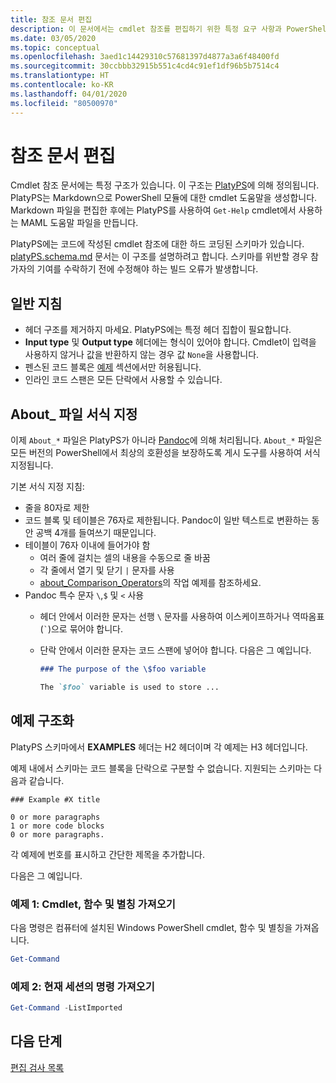 ```yaml
---
title: 참조 문서 편집
description: 이 문서에서는 cmdlet 참조를 편집하기 위한 특정 요구 사항과 PowerShell 설명서의 정보 항목에 대해 설명합니다.
ms.date: 03/05/2020
ms.topic: conceptual
ms.openlocfilehash: 3aed1c14429310c57681397d4877a3a6f48400fd
ms.sourcegitcommit: 30ccbbb32915b551c4cd4c91ef1df96b5b7514c4
ms.translationtype: HT
ms.contentlocale: ko-KR
ms.lasthandoff: 04/01/2020
ms.locfileid: "80500970"
---
```

# <a name="editing-reference-articles"></a>참조 문서 편집

Cmdlet 참조 문서에는 특정 구조가 있습니다. 이 구조는 [PlatyPS][]에 의해 정의됩니다.
PlatyPS는 Markdown으로 PowerShell 모듈에 대한 cmdlet 도움말을 생성합니다. Markdown 파일을 편집한 후에는 PlatyPS를 사용하여 `Get-Help` cmdlet에서 사용하는 MAML 도움말 파일을 만듭니다.

PlatyPS에는 코드에 작성된 cmdlet 참조에 대한 하드 코딩된 스키마가 있습니다. [platyPS.schema.md][] 문서는 이 구조를 설명하려고 합니다. 스키마를 위반할 경우 참가자의 기여를 수락하기 전에 수정해야 하는 빌드 오류가 발생합니다.

## <a name="general-guidelines"></a>일반 지침

- 헤더 구조를 제거하지 마세요. PlatyPS에는 특정 헤더 집합이 필요합니다.
- **Input type** 및 **Output type** 헤더에는 형식이 있어야 합니다. Cmdlet이 입력을 사용하지 않거나 값을 반환하지 않는 경우 값 `None`을 사용합니다.
- 펜스된 코드 블록은 [예제](#structuring-examples) 섹션에서만 허용됩니다.
- 인라인 코드 스팬은 모든 단락에서 사용할 수 있습니다.

## <a name="formatting-about_-files"></a>About_ 파일 서식 지정

이제 `About_*` 파일은 PlatyPS가 아니라 [Pandoc][]에 의해 처리됩니다. `About_*` 파일은 모든 버전의 PowerShell에서 최상의 호환성을 보장하도록 게시 도구를 사용하여 서식 지정됩니다.

기본 서식 지정 지침:

- 줄을 80자로 제한
- 코드 블록 및 테이블은 76자로 제한됩니다. Pandoc이 일반 텍스트로 변환하는 동안 공백 4개를 들여쓰기 때문입니다.
- 테이블이 76자 이내에 들어가야 함
  - 여러 줄에 걸치는 셀의 내용을 수동으로 줄 바꿈
  - 각 줄에서 열기 및 닫기 `|` 문자를 사용
  - [about_Comparison_Operators][about-example]의 작업 예제를 참조하세요.
- Pandoc 특수 문자 `\`,`$` 및 `<` 사용
  - 헤더 안에서 이러한 문자는 선행 `\` 문자를 사용하여 이스케이프하거나 역따옴표(`` ` ``)으로 묶어야 합니다.
  - 단락 안에서 이러한 문자는 코드 스팬에 넣어야 합니다. 다음은 그 예입니다.

    ~~~markdown
    ### The purpose of the \$foo variable

    The `$foo` variable is used to store ...
    ~~~

## <a name="structuring-examples"></a>예제 구조화

PlatyPS 스키마에서 **EXAMPLES** 헤더는 H2 헤더이며 각 예제는 H3 헤더입니다.

예제 내에서 스키마는 코드 블록을 단락으로 구분할 수 없습니다. 지원되는 스키마는 다음과 같습니다.

```
### Example #X title

0 or more paragraphs
1 or more code blocks
0 or more paragraphs.
```

각 예제에 번호를 표시하고 간단한 제목을 추가합니다.

다음은 그 예입니다.

### <a name="example-1-get-cmdlets-functions-and-aliases"></a>예제 1: Cmdlet, 함수 및 별칭 가져오기

다음 명령은 컴퓨터에 설치된 Windows PowerShell cmdlet, 함수 및 별칭을 가져옵니다.

```powershell
Get-Command
```

### <a name="example-2-get-commands-in-the-current-session"></a>예제 2: 현재 세션의 명령 가져오기

```powershell
Get-Command -ListImported
```

## <a name="next-steps"></a>다음 단계

[편집 검사 목록](editorial-checklist.md)

<!-- link references -->
[PlatyPS]: https://github.com/powershell/platyps
[platyPS.schema.md]: https://github.com/PowerShell/platyPS/blob/master/platyPS.schema.md
[issue1806]: https://github.com/MicrosoftDocs/PowerShell-Docs/issues/1806
[about-example]: /PowerShell/module/Microsoft.PowerShell.Core/About/about_Comparison_Operators
[Pandoc]: https://pandoc.org
